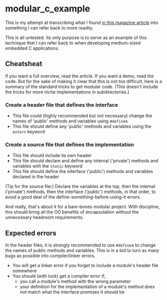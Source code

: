# modular_c_example

This is my attempt at transcribing what I found [in this magazine article](https://www.embedded.com/modular-programming-in-c/) into something I can refer back to more readily.

This is all untested. Its only purpose is to serve as an example of this technique that I can refer back to when developing medium-sized embedded C applications.

## Cheatsheat

If you want a full overview, read the article. If you want a demo, read the code. But for the sake of making it clear that this is not too difficult, here is a summary of the standard tricks to get modular code. (This doesn't include the tricks for more niche implementations in subdirectories.)

### Create a header file that defines the interface
- This file could (highly recommended but not necessary) change the names of 'public' methods and variables using `#define`s
- This file should define any 'public' methods and variables using the `extern` keyword

### Create a source file that defines the implementation
- This file should include its own header
- This file should declare and define any internal ('private') methods and variables with the `static` keyword
- This file should define the interface ('public') methods and variables declared in the header

(Tip for the source file:) Declare the variables at the top, then the internal ('private') methods, then the interface ('public') methods, in that order, to avoid a good deal of the define-something-before-using-it errors.

And really, that's about it for a bare-bones modular project. With discipline, this should bring all the OO benefits of encapsulation without the unnecessary headroom requirements.

## Expected errors

In the header files, it is strongly recommended to use `#define`s to change the names of public methods and variables. This is in a bid to turn as many bugs as possible into compiler/linker errors.
- You will get a linker error if you forget to include a module's header file somewhere
- You should (with luck) get a compiler error if;
	* you call a module's method with the wrong parameter
	* your definition for the implementation of a module's method does not match what the interface promises it should be